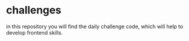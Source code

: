 # challenges
in this repository you will find the daily challenge code, which will help to develop frontend skills. 
